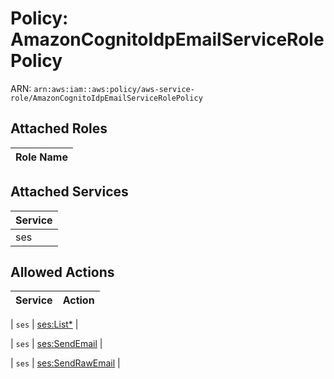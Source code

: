 # Policy: AmazonCognitoIdpEmailServiceRolePolicy

ARN: `arn:aws:iam::aws:policy/aws-service-role/AmazonCognitoIdpEmailServiceRolePolicy`

## Attached Roles

| Role Name |
|-----------|
## Attached Services

| Service |
|---------|
| ses |

## Allowed Actions

| Service | Action |
|:-------:|--------|

| `ses` | [ses:List*](../actions.md#ses:listall) |

| `ses` | [ses:SendEmail](../actions.md#ses:sendemail) |

| `ses` | [ses:SendRawEmail](../actions.md#ses:sendrawemail) |
